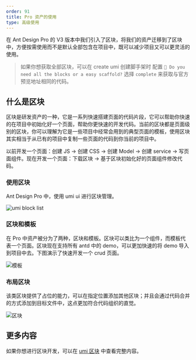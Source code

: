 ```yaml
---
order: 91
title: Pro 资产的使用
type: 高级使用
---
```


在 Ant Design Pro 的 V3 版本中我们引入了区块，将我们的资产迁移到了区块中，方便按需使用而不是默认全部包含在项目中，既可以减少项目又可以更灵活的使用。

> 如果你想获取全部区块，可以在 create umi 创建脚手架时 配置 `🚀 Do you need all the blocks or a easy scaffold?` 选择 `complete` 来获取与官方预览地址相同的代码。

## 什么是区块

区块是研发资产的一种，它是一系列快速搭建页面的代码片段，它可以帮助你快速的在项目中初始化好一个页面，帮助你更快速的开发代码。当前的区块都是页面级别的区块，你可以理解为它是一些项目中经常会用到的典型页面的模板，使用区块其实相当于从已有的项目中复制一些页面的代码到你当前的项目中。

以前开发一个页面：创建 JS -> 创建 CSS -> 创建 Model -> 创建 service -> 写页面组件。现在开发一个页面：下载区块 -> 基于区块初始化好的页面组件修改代码。

### 使用区块

Ant Design Pro 中，使用 umi ui 进行区块管理。

![ umi block list](https://gw.alipayobjects.com/zos/antfincdn/YWjTPDQAeq/CF034E49-0FE8-4011-B282-6956FC1B312C.png)

### 区块和模板

在 Pro 中资产被分为了两种，区块和模板。区块可以类比为一个组件，而模板代表一个页面。区块现在支持所有 antd 中的 demo，可以更加快速的将 demo 导入到项目中去。下图演示了快速开发一个 crud 页面。

![模板](https://gw.alipayobjects.com/zos/antfincdn/75%26lzz1F9P/Kapture%2525202019-11-25%252520at%25252015.35.41.gif)

### 布局区块

该类区块提供了占位的能力，可以在指定位置添加其他区块；并且会通过代码合并的方式添加到目标文件中，这点更加符合代码组织的直觉。

![区块](https://gw.alipayobjects.com/zos/antfincdn/FjLAmnNnwA/Kapture%2525202019-11-25%252520at%25252017.32.25.gif)

## 更多内容

如果你想进行区块开发，可以在 [umi 区块](https://umijs.org/zh-CN/docs/use-umi-ui) 中查看完整内容。
